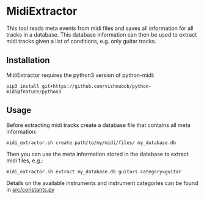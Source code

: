 # MidiExtractor

This tool reads meta events from midi files and saves all information for all tracks in a database.
This database information can then be used to extract midi tracks given a list of conditions, e.g. only guitar tracks.

Installation
------------

MidiExtractor requires the python3 version of python-midi:

 `pip3 install git+https://github.com/vishnubob/python-midi@feature/python3`
 
Usage
-----

Before extracting midi tracks create a database file that contains all meta information:

`midi_extractor.sh create path/to/my/midi/files/ my_database.db`

Then you can use the meta information stored in the database to extract midi files, e.g.:

`midi_extractor.sh extract my_database.db guitars category=guitar`


 Details on the available instruments and instrument categories can be found in [src/constants.py](src/constants.py)
 